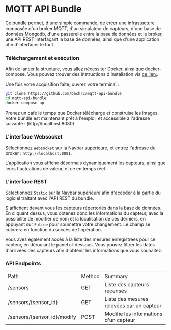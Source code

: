 # MQTT API Bundle

Ce bundle permet, d'une simple commande, de créer une infrastucture composée d'un broker MQTT,
d'un simulateur de capteurs, d'une base de données Mongodb, d'une passerelle entre la base de
données et le broker, une API REST interfaçant la base de données, ainsi que d'une application
afin d'interfacer le tout.

### Téléchargement et exécution

Afin de lancer la structure, vous allez nécessiter Docker, ainsi que docker-compose. Vous pouvez trouver des 
instructions d'installation via [ce lien.](https://www.docker.com/products/docker). 

Une fois votre acquisition faite, ouvrez votre terminal :

```bash
git clone https://github.com/bachrc/mqtt-api-bundle
cd mqtt-api-bundle
docker-compose up
```

Prenez un café le temps que Docker télécharge et construise les images. Votre bundle est maintenant prêt à l'emploi, 
et accessible à l'adresse suivante : (http://localhost:8080)

### L'interface Websocket

Sélectionnez `Websocket` sur la Navbar supérieure, et entrez l'adresse du broker : `http://localhost:8081`. 

L'application vous affiche désormais dynamiquement les capteurs, ainsi que leurs fluctuations de valeur, et ce en temps 
réel.

### L'interface REST

Sélectionnez `Static` sur la Navbar supérieure afin d'accéder à la partie du logiciel traitant avec l'API REST
du bundle.

S'affichent devant vous les capteurs répertoriés dans la base de données. En cliquant dessus, vous obtenez donc les 
informations du capteur, avec la possibilité de modifier de nom et la localisation de ces derniers, en appuyant sur
`Entree` pour soumettre votre changement. Le champ se colorera en fonction du succès de l'opération.

Vous avez également accès à la liste des mesures enregistrées pour ce capteur, en déroulant le panel ci-dessous. Vous
pouvez filtrer les dates d'arrivées des capteurs afin d'obtenir les informations que vous souhaitez.


### API Endpoints
<table><tr><td>Path</td><td>Method</td><td>Summary</td></tr><tr><td>/sensors</td><td>GET</td><td>Liste des capteurs recensés</td></tr><tr><td>/sensors/{sensor_id}</td><td>GET</td><td>Liste des mesures relevées par un capteur</td></tr><tr><td>/sensors/{sensor_id}/modify</td><td>POST</td><td>Modifie les informations d'un capteur</td></tr></table>